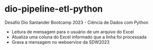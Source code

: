 # dio-pipeline-etl-python
Desafio Dio Santander Bootcamp 2023 - Ciência de Dados com Python

- Leitura de mensagem para o usuário de um arquivo do Excel
- Atualiza uma coluna do Excel informado que a linha foi processada
- Grava a mensagem no webservice da SDW2023